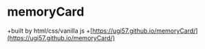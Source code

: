 # memoryCard
+built by html/css/vanilla js
+[https://ugi57.github.io/memoryCard/](https://ugi57.github.io/memoryCard/)
